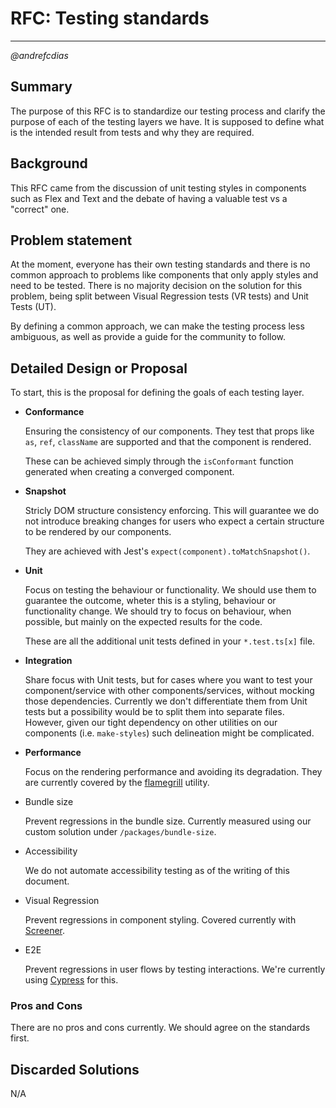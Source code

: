 # RFC: Testing standards

---

_@andrefcdias_

## Summary

The purpose of this RFC is to standardize our testing process and clarify the purpose of each of the testing layers we have. It is supposed to define what is the intended result from tests and why they are required.

## Background

This RFC came from the discussion of unit testing styles in components such as Flex and Text and the debate of having a valuable test vs a "correct" one.

## Problem statement

At the moment, everyone has their own testing standards and there is no common approach to problems like components that only apply styles and need to be tested.
There is no majority decision on the solution for this problem, being split between Visual Regression tests (VR tests) and Unit Tests (UT).

By defining a common approach, we can make the testing process less ambiguous, as well as provide a guide for the community to follow.

## Detailed Design or Proposal

To start, this is the proposal for defining the goals of each testing layer.

- **Conformance**

  Ensuring the consistency of our components. They test that props like `as`, `ref`, `className` are supported and that the component is rendered.

  These can be achieved simply through the `isConformant` function generated when creating a converged component.

- **Snapshot**

  Stricly DOM structure consistency enforcing. This will guarantee we do not introduce breaking changes for users who expect a certain structure to be rendered by our components.

  They are achieved with Jest's `expect(component).toMatchSnapshot()`.

- **Unit**

  Focus on testing the behaviour or functionality. We should use them to guarantee the outcome, wheter this is a styling, behaviour or functionality change.
  We should try to focus on behaviour, when possible, but mainly on the expected results for the code.

  These are all the additional unit tests defined in your `*.test.ts[x]` file.

- **Integration**

  Share focus with Unit tests, but for cases where you want to test your component/service with other components/services, without mocking those dependencies. Currently we don't differentiate them from Unit tests but a possibility would be to split them into separate files. However, given our tight dependency on other utilities on our components (i.e. `make-styles`) such delineation might be complicated.

- **Performance**

  Focus on the rendering performance and avoiding its degradation. They are currently covered by the [flamegrill](https://github.com/microsoft/Flamegrill) utility.

- Bundle size

  Prevent regressions in the bundle size. Currently measured using our custom solution under `/packages/bundle-size`.

- Accessibility

  We do not automate accessibility testing as of the writing of this document.

- Visual Regression

  Prevent regressions in component styling. Covered currently with [Screener](https://screener.io/).

- E2E

  Prevent regressions in user flows by testing interactions. We're currently using [Cypress](https://www.cypress.io/) for this.

### Pros and Cons

There are no pros and cons currently. We should agree on the standards first.

## Discarded Solutions

N/A

